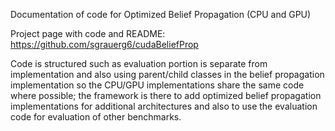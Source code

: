 Documentation of code for Optimized Belief Propagation (CPU and GPU)

Project page with code and README: https://github.com/sgrauerg6/cudaBeliefProp

Code is structured such as evaluation portion is separate from implementation
and also using parent/child classes in the belief propagation implementation so
the CPU/GPU implementations share the same code where possible; the framework is
there to add optimized belief propagation implementations for additional
architectures and also to use the evaluation code for evaluation of other
benchmarks.
